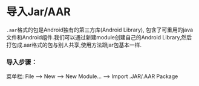 # 导入Jar\/AAR

`.aar`格式的包是Android独有的第三方库\(Android Library\), 包含了可重用的java文件和Android组件.我们可以通过新建module创建自己的Android Library,然后打包成.aar格式的包与别人共享,使用方法跟jar包基本一样.

### 导入步骤：

菜单栏: File —&gt; New —&gt; New Module… —&gt; Import .JAR\/.AAR Package

